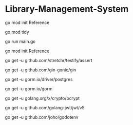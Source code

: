 # Library-Management-System

go mod init Reference

go mod tidy

go run main.go

go mod init Reference

go get -u github.com/stretchr/testify/assert

go get -u github.com/gin-gonic/gin

go get -u gorm.io/driver/postgres

go get -u gorm.io/gorm

go get -u golang.org/x/crypto/bcrypt

go get -u github.com/golang-jwt/jwt/v5

go get -u github.com/joho/godotenv
